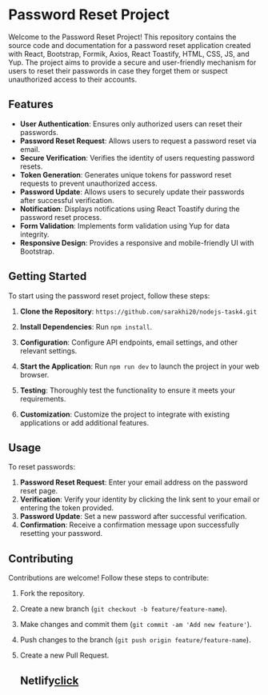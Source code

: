 # Password Reset Project

Welcome to the Password Reset Project! This repository contains the source code and documentation for a password reset application created with React, Bootstrap, Formik, Axios, React Toastify, HTML, CSS, JS, and Yup. The project aims to provide a secure and user-friendly mechanism for users to reset their passwords in case they forget them or suspect unauthorized access to their accounts.

## Features

- **User Authentication**: Ensures only authorized users can reset their passwords.
- **Password Reset Request**: Allows users to request a password reset via email.
- **Secure Verification**: Verifies the identity of users requesting password resets.
- **Token Generation**: Generates unique tokens for password reset requests to prevent unauthorized access.
- **Password Update**: Allows users to securely update their passwords after successful verification.
- **Notification**: Displays notifications using React Toastify during the password reset process.
- **Form Validation**: Implements form validation using Yup for data integrity.
- **Responsive Design**: Provides a responsive and mobile-friendly UI with Bootstrap.

## Getting Started

To start using the password reset project, follow these steps:

1. **Clone the Repository**: `https://github.com/sarakhi20/nodejs-task4.git`

2. **Install Dependencies**: Run `npm install`.

3. **Configuration**: Configure API endpoints, email settings, and other relevant settings.

4. **Start the Application**: Run `npm run dev` to launch the project in your web browser.

5. **Testing**: Thoroughly test the functionality to ensure it meets your requirements.

6. **Customization**: Customize the project to integrate with existing applications or add additional features.

## Usage

To reset passwords:

1. **Password Reset Request**: Enter your email address on the password reset page.
2. **Verification**: Verify your identity by clicking the link sent to your email or entering the token provided.
3. **Password Update**: Set a new password after successful verification.
4. **Confirmation**: Receive a confirmation message upon successfully resetting your password.

## Contributing

Contributions are welcome! Follow these steps to contribute:

1. Fork the repository.
2. Create a new branch (`git checkout -b feature/feature-name`).
3. Make changes and commit them (`git commit -am 'Add new feature'`).
4. Push changes to the branch (`git push origin feature/feature-name`).
5. Create a new Pull Request.

   ## Netlify[click](https://netlify-reset-password.netlify.app/)
